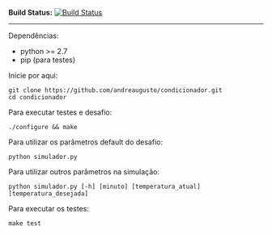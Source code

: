 **Build Status:** [![Build Status](https://drone.io/github.com/andreaugusto/condicionador/status.png)](https://drone.io/github.com/andreaugusto/condicionador/latest)

---

Dependências:
* python >= 2.7
* pip (para testes)

Inicie por aqui:
```
git clone https://github.com/andreaugusto/condicionador.git
cd condicionador
```

Para executar testes e desafio:
```
./configure && make
```

Para utilizar os parâmetros default do desafio:
```
python simulador.py
```

Para utilizar outros parâmetros na simulação:
```
python simulador.py [-h] [minuto] [temperatura_atual] [temperatura_desejada]
```

Para executar os testes:
```
make test
```
